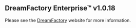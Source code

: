 ## DreamFactory Enterprise&trade; v1.0.18
Please see the [DreamFactory](https://www.dreamfactory.com/) website for more information.
